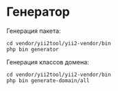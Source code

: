 Генератор
===

Генерация пакета:

```
cd vendor/yii2tool/yii2-vendor/bin
php bin generator
```

Генерация классов домена:

```
cd vendor/yii2tool/yii2-vendor/bin
php bin generate-domain/all
```
